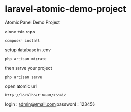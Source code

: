 # laravel-atomic-demo-project
Atomic Panel Demo Project


clone this repo

```php
composer install
```

setup database in .env

```php
php artisan migrate
```

then serve your project

```php
php artisan serve
```


open atomic url

```
http://localhost:8000/atomic
```

login : admin@email.com
password : 123456
